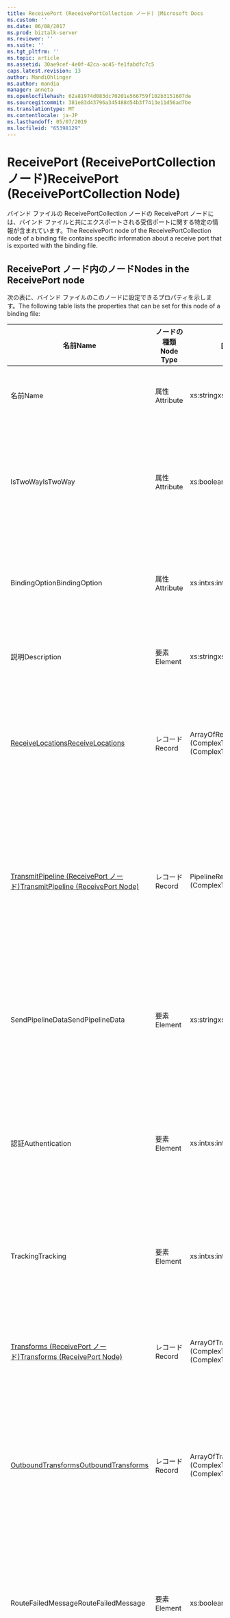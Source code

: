 ```yaml
---
title: ReceivePort (ReceivePortCollection ノード) |Microsoft Docs
ms.custom: ''
ms.date: 06/08/2017
ms.prod: biztalk-server
ms.reviewer: ''
ms.suite: ''
ms.tgt_pltfrm: ''
ms.topic: article
ms.assetid: 30ae9cef-4e0f-42ca-ac45-fe1fabdfc7c5
caps.latest.revision: 13
author: MandiOhlinger
ms.author: mandia
manager: anneta
ms.openlocfilehash: 62a81974d083dc70201e566759f102b3151607de
ms.sourcegitcommit: 381e83d43796a345488d54b3f7413e11d56ad7be
ms.translationtype: MT
ms.contentlocale: ja-JP
ms.lasthandoff: 05/07/2019
ms.locfileid: "65398129"
---
```

# <a name="receiveport-receiveportcollection-node"></a><span data-ttu-id="279b4-102">ReceivePort (ReceivePortCollection ノード)</span><span class="sxs-lookup"><span data-stu-id="279b4-102">ReceivePort (ReceivePortCollection Node)</span></span>
<span data-ttu-id="279b4-103">バインド ファイルの ReceivePortCollection ノードの ReceivePort ノードには、バインド ファイルと共にエクスポートされる受信ポートに関する特定の情報が含まれています。</span><span class="sxs-lookup"><span data-stu-id="279b4-103">The ReceivePort node of the ReceivePortCollection node of a binding file contains specific information about a receive port that is exported with the binding file.</span></span>  

## <a name="nodes-in-the-receiveport-node"></a><span data-ttu-id="279b4-104">ReceivePort ノード内のノード</span><span class="sxs-lookup"><span data-stu-id="279b4-104">Nodes in the ReceivePort node</span></span>  
 <span data-ttu-id="279b4-105">次の表に、バインド ファイルのこのノードに設定できるプロパティを示します。</span><span class="sxs-lookup"><span data-stu-id="279b4-105">The following table lists the properties that can be set for this node of a binding file:</span></span>  


|                                      <span data-ttu-id="279b4-106">**名前**</span><span class="sxs-lookup"><span data-stu-id="279b4-106">**Name**</span></span>                                       | <span data-ttu-id="279b4-107">**ノードの種類**</span><span class="sxs-lookup"><span data-stu-id="279b4-107">**Node Type**</span></span> |            <span data-ttu-id="279b4-108">**[データ型]**</span><span class="sxs-lookup"><span data-stu-id="279b4-108">**Data Type**</span></span>             |                                               <span data-ttu-id="279b4-109">**[説明]**</span><span class="sxs-lookup"><span data-stu-id="279b4-109">**Description**</span></span>                                               | <span data-ttu-id="279b4-110">**制限**</span><span class="sxs-lookup"><span data-stu-id="279b4-110">**Restrictions**</span></span> |                                                                                                 <span data-ttu-id="279b4-111">**コメント**</span><span class="sxs-lookup"><span data-stu-id="279b4-111">**Comments**</span></span>                                                                                                  |
|-------------------------------------------------------------------------------------|---------------|--------------------------------------|-------------------------------------------------------------------------------------------------------------|------------------|---------------------------------------------------------------------------------------------------------------------------------------------------------------------------------------------------------------|
|                                        <span data-ttu-id="279b4-112">名前</span><span class="sxs-lookup"><span data-stu-id="279b4-112">Name</span></span>                                         |   <span data-ttu-id="279b4-113">属性</span><span class="sxs-lookup"><span data-stu-id="279b4-113">Attribute</span></span>   |              <span data-ttu-id="279b4-114">xs:string</span><span class="sxs-lookup"><span data-stu-id="279b4-114">xs:string</span></span>               |                                   <span data-ttu-id="279b4-115">受信ポートの名前を指定します。</span><span class="sxs-lookup"><span data-stu-id="279b4-115">Specifies the name of the receive port.</span></span>                                   |   <span data-ttu-id="279b4-116">任意</span><span class="sxs-lookup"><span data-stu-id="279b4-116">Not required</span></span>   |                                                                                             <span data-ttu-id="279b4-117">既定値: 空</span><span class="sxs-lookup"><span data-stu-id="279b4-117">Default value: empty</span></span>                                                                                              |
|                                      <span data-ttu-id="279b4-118">IsTwoWay</span><span class="sxs-lookup"><span data-stu-id="279b4-118">IsTwoWay</span></span>                                       |   <span data-ttu-id="279b4-119">属性</span><span class="sxs-lookup"><span data-stu-id="279b4-119">Attribute</span></span>   |              <span data-ttu-id="279b4-120">xs:boolean</span><span class="sxs-lookup"><span data-stu-id="279b4-120">xs:boolean</span></span>              |               <span data-ttu-id="279b4-121">受信ポートが一方向か、要求 - 応答 (双方向) かどうかを指定します。</span><span class="sxs-lookup"><span data-stu-id="279b4-121">Specifies whether the receive port is one way or is request-response (two way).</span></span>               |     <span data-ttu-id="279b4-122">必須</span><span class="sxs-lookup"><span data-stu-id="279b4-122">Required</span></span>     |      <span data-ttu-id="279b4-123">既定値: なし</span><span class="sxs-lookup"><span data-stu-id="279b4-123">Default value: none</span></span><br /><br /> <span data-ttu-id="279b4-124">使用できる値は、 **MSBTS_SendPort.IsTwoWay プロパティ (WMI)** [!INCLUDE[ui-guidance-developers-reference](../includes/ui-guidance-developers-reference.md)]</span><span class="sxs-lookup"><span data-stu-id="279b4-124">Possible values are in the **MSBTS_SendPort.IsTwoWay Property (WMI)** [!INCLUDE[ui-guidance-developers-reference](../includes/ui-guidance-developers-reference.md)]</span></span>      |
|                                    <span data-ttu-id="279b4-125">BindingOption</span><span class="sxs-lookup"><span data-stu-id="279b4-125">BindingOption</span></span>                                    |   <span data-ttu-id="279b4-126">属性</span><span class="sxs-lookup"><span data-stu-id="279b4-126">Attribute</span></span>   |                <span data-ttu-id="279b4-127">xs:int</span><span class="sxs-lookup"><span data-stu-id="279b4-127">xs:int</span></span>                |                          <span data-ttu-id="279b4-128">オーケストレーション ポートのバインドの種類を指定します。</span><span class="sxs-lookup"><span data-stu-id="279b4-128">Specifies the type of binding for the orchestration port.</span></span>                          |     <span data-ttu-id="279b4-129">必須</span><span class="sxs-lookup"><span data-stu-id="279b4-129">Required</span></span>     |                                             <span data-ttu-id="279b4-130">既定値: なし</span><span class="sxs-lookup"><span data-stu-id="279b4-130">Default value: none</span></span><br /><br /> <span data-ttu-id="279b4-131">使用できる値は、 **Microsoft.BizTalk.ExplorerOM.BindingType**列挙体。</span><span class="sxs-lookup"><span data-stu-id="279b4-131">Possible values are in the **Microsoft.BizTalk.ExplorerOM.BindingType** enumeration.</span></span>                                              |
|                                     <span data-ttu-id="279b4-132">説明</span><span class="sxs-lookup"><span data-stu-id="279b4-132">Description</span></span>                                     |    <span data-ttu-id="279b4-133">要素</span><span class="sxs-lookup"><span data-stu-id="279b4-133">Element</span></span>    |              <span data-ttu-id="279b4-134">xs:string</span><span class="sxs-lookup"><span data-stu-id="279b4-134">xs:string</span></span>               |                                <span data-ttu-id="279b4-135">受信ポートの説明を指定します。</span><span class="sxs-lookup"><span data-stu-id="279b4-135">Specifies a description for the receive port.</span></span>                                |     <span data-ttu-id="279b4-136">必須</span><span class="sxs-lookup"><span data-stu-id="279b4-136">Required</span></span>     |                                                                                             <span data-ttu-id="279b4-137">既定値: 空</span><span class="sxs-lookup"><span data-stu-id="279b4-137">Default value: empty</span></span>                                                                                              |
|          [<span data-ttu-id="279b4-138">ReceiveLocations</span><span class="sxs-lookup"><span data-stu-id="279b4-138">ReceiveLocations</span></span>](../core/receivelocations-receiveport-node.md)           |    <span data-ttu-id="279b4-139">レコード</span><span class="sxs-lookup"><span data-stu-id="279b4-139">Record</span></span>     | <span data-ttu-id="279b4-140">ArrayOfReceiveLocation (ComplexType)</span><span class="sxs-lookup"><span data-stu-id="279b4-140">ArrayOfReceiveLocation (ComplexType)</span></span> |                 <span data-ttu-id="279b4-141">この受信ポートに関連付けられている受信場所のコンテナー ノードです。</span><span class="sxs-lookup"><span data-stu-id="279b4-141">Container node for the receive locations associated with this receive port.</span></span>                 |  <span data-ttu-id="279b4-142">必須ではありません。</span><span class="sxs-lookup"><span data-stu-id="279b4-142">Not required.</span></span>   |                                                                                              <span data-ttu-id="279b4-143">既定値: なし</span><span class="sxs-lookup"><span data-stu-id="279b4-143">Default value: none</span></span>                                                                                              |
| [<span data-ttu-id="279b4-144">TransmitPipeline (ReceivePort ノード)</span><span class="sxs-lookup"><span data-stu-id="279b4-144">TransmitPipeline (ReceivePort Node)</span></span>](../core/transmitpipeline-receiveport-node.md) |    <span data-ttu-id="279b4-145">レコード</span><span class="sxs-lookup"><span data-stu-id="279b4-145">Record</span></span>     |      <span data-ttu-id="279b4-146">PipelineRef (ComplexType)</span><span class="sxs-lookup"><span data-stu-id="279b4-146">PipelineRef (ComplexType)</span></span>       | <span data-ttu-id="279b4-147">受信ポートが、双方向受信ポートの場合は、受信ポートに関連付けられている送信パイプラインを指定します。</span><span class="sxs-lookup"><span data-stu-id="279b4-147">Specifies the send pipeline associated with the receive port if the receive port is a two way receive port.</span></span> |   <span data-ttu-id="279b4-148">任意</span><span class="sxs-lookup"><span data-stu-id="279b4-148">Not required</span></span>   |                                                                                              <span data-ttu-id="279b4-149">既定値: なし</span><span class="sxs-lookup"><span data-stu-id="279b4-149">Default value: none</span></span>                                                                                              |
|                                  <span data-ttu-id="279b4-150">SendPipelineData</span><span class="sxs-lookup"><span data-stu-id="279b4-150">SendPipelineData</span></span>                                   |    <span data-ttu-id="279b4-151">要素</span><span class="sxs-lookup"><span data-stu-id="279b4-151">Element</span></span>    |              <span data-ttu-id="279b4-152">xs:string</span><span class="sxs-lookup"><span data-stu-id="279b4-152">xs:string</span></span>               |         <span data-ttu-id="279b4-153">パイプラインの使用率のこのインスタンスに固有、カスタム構成を指定します。</span><span class="sxs-lookup"><span data-stu-id="279b4-153">Specifies the custom configuration specific to this instance of the usage of the pipeline.</span></span>          |   <span data-ttu-id="279b4-154">任意</span><span class="sxs-lookup"><span data-stu-id="279b4-154">Not required</span></span>   |                                                                                             <span data-ttu-id="279b4-155">既定値: 空です。</span><span class="sxs-lookup"><span data-stu-id="279b4-155">Default value: empty.</span></span>                                                                                             |
|                                   <span data-ttu-id="279b4-156">認証</span><span class="sxs-lookup"><span data-stu-id="279b4-156">Authentication</span></span>                                    |    <span data-ttu-id="279b4-157">要素</span><span class="sxs-lookup"><span data-stu-id="279b4-157">Element</span></span>    |                <span data-ttu-id="279b4-158">xs:int</span><span class="sxs-lookup"><span data-stu-id="279b4-158">xs:int</span></span>                |      <span data-ttu-id="279b4-159">示す列挙値では、この認証が必要かどうか受信ポートを指定します。</span><span class="sxs-lookup"><span data-stu-id="279b4-159">Specifies an enumeration value indicating whether authentication is needed at this receive port.</span></span>       |     <span data-ttu-id="279b4-160">必須</span><span class="sxs-lookup"><span data-stu-id="279b4-160">Required</span></span>     |                                          <span data-ttu-id="279b4-161">既定値: なし</span><span class="sxs-lookup"><span data-stu-id="279b4-161">Default value: none</span></span><br /><br /> <span data-ttu-id="279b4-162">使用できる値は、 **Microsoft.BizTalk.ExplorerOM.AuthenticationType**列挙体。</span><span class="sxs-lookup"><span data-stu-id="279b4-162">Possible values are in the **Microsoft.BizTalk.ExplorerOM.AuthenticationType** enumeration.</span></span>                                          |
|                                      <span data-ttu-id="279b4-163">Tracking</span><span class="sxs-lookup"><span data-stu-id="279b4-163">Tracking</span></span>                                       |    <span data-ttu-id="279b4-164">要素</span><span class="sxs-lookup"><span data-stu-id="279b4-164">Element</span></span>    |                <span data-ttu-id="279b4-165">xs:int</span><span class="sxs-lookup"><span data-stu-id="279b4-165">xs:int</span></span>                |                        <span data-ttu-id="279b4-166">受信ポートのドキュメント追跡のレベルを指定します</span><span class="sxs-lookup"><span data-stu-id="279b4-166">Specifies the level of document tracking for the receive port</span></span>                        |     <span data-ttu-id="279b4-167">必須</span><span class="sxs-lookup"><span data-stu-id="279b4-167">Required</span></span>     |                                            <span data-ttu-id="279b4-168">既定値: なし</span><span class="sxs-lookup"><span data-stu-id="279b4-168">Default value: none</span></span><br /><br /> <span data-ttu-id="279b4-169">使用できる値は、 **Microsoft.BizTalk.ExplorerOM.TrackingTypes**列挙体。</span><span class="sxs-lookup"><span data-stu-id="279b4-169">Possible values are in the **Microsoft.BizTalk.ExplorerOM.TrackingTypes** enumeration.</span></span>                                             |
|       [<span data-ttu-id="279b4-170">Transforms (ReceivePort ノード)</span><span class="sxs-lookup"><span data-stu-id="279b4-170">Transforms (ReceivePort Node)</span></span>](../core/transforms-receiveport-node.md)       |    <span data-ttu-id="279b4-171">レコード</span><span class="sxs-lookup"><span data-stu-id="279b4-171">Record</span></span>     |    <span data-ttu-id="279b4-172">ArrayOfTransform (ComplexType)</span><span class="sxs-lookup"><span data-stu-id="279b4-172">ArrayOfTransform (ComplexType)</span></span>    |                  <span data-ttu-id="279b4-173">受信ポート、一方向の受信変換のコレクションを指定します。</span><span class="sxs-lookup"><span data-stu-id="279b4-173">Specifies the collection of inbound transforms of a one way receive port.</span></span>                  |   <span data-ttu-id="279b4-174">任意</span><span class="sxs-lookup"><span data-stu-id="279b4-174">Not required</span></span>   |                                                                                              <span data-ttu-id="279b4-175">既定値: なし</span><span class="sxs-lookup"><span data-stu-id="279b4-175">Default value: none</span></span>                                                                                              |
|        [<span data-ttu-id="279b4-176">OutboundTransforms</span><span class="sxs-lookup"><span data-stu-id="279b4-176">OutboundTransforms</span></span>](../core/outboundtransforms-receiveport-node.md)         |    <span data-ttu-id="279b4-177">レコード</span><span class="sxs-lookup"><span data-stu-id="279b4-177">Record</span></span>     |    <span data-ttu-id="279b4-178">ArrayOfTransform (ComplexType)</span><span class="sxs-lookup"><span data-stu-id="279b4-178">ArrayOfTransform (ComplexType)</span></span>    |       <span data-ttu-id="279b4-179">受信ポートで双方向のドキュメントに適用する送信変換のコレクションを指定します。</span><span class="sxs-lookup"><span data-stu-id="279b4-179">Specifies the collection of outbound transforms to apply to documents on a two-way receive port</span></span>       |   <span data-ttu-id="279b4-180">任意</span><span class="sxs-lookup"><span data-stu-id="279b4-180">Not required</span></span>   |                                                                                              <span data-ttu-id="279b4-181">既定値: なし</span><span class="sxs-lookup"><span data-stu-id="279b4-181">Default value: none</span></span>                                                                                              |
|                                 <span data-ttu-id="279b4-182">RouteFailedMessage</span><span class="sxs-lookup"><span data-stu-id="279b4-182">RouteFailedMessage</span></span>                                  |    <span data-ttu-id="279b4-183">要素</span><span class="sxs-lookup"><span data-stu-id="279b4-183">Element</span></span>    |              <span data-ttu-id="279b4-184">xs:boolean</span><span class="sxs-lookup"><span data-stu-id="279b4-184">xs:boolean</span></span>              |             <span data-ttu-id="279b4-185">メッセージが失敗したメッセージのサブスクライバーにルーティングできなかったかどうかを指定します。</span><span class="sxs-lookup"><span data-stu-id="279b4-185">Specifies whether or not failed messages are routed to failed message subscribers.</span></span>              |     <span data-ttu-id="279b4-186">必須</span><span class="sxs-lookup"><span data-stu-id="279b4-186">Required</span></span>     | <span data-ttu-id="279b4-187">既定値: なし</span><span class="sxs-lookup"><span data-stu-id="279b4-187">Default value: none</span></span><br /><br /> <span data-ttu-id="279b4-188">使用できる値は、 **MSBTS_SendPort.RouteFailedMessage プロパティ (WMI)** [!INCLUDE[ui-guidance-developers-reference](../includes/ui-guidance-developers-reference.md)]</span><span class="sxs-lookup"><span data-stu-id="279b4-188">Possible values are in the **MSBTS_SendPort.RouteFailedMessage Property (WMI)** [!INCLUDE[ui-guidance-developers-reference](../includes/ui-guidance-developers-reference.md)]</span></span> |
|                                   <span data-ttu-id="279b4-189">ApplicationName</span><span class="sxs-lookup"><span data-stu-id="279b4-189">ApplicationName</span></span>                                   |    <span data-ttu-id="279b4-190">要素</span><span class="sxs-lookup"><span data-stu-id="279b4-190">Element</span></span>    |              <span data-ttu-id="279b4-191">xs:string</span><span class="sxs-lookup"><span data-stu-id="279b4-191">xs:string</span></span>               |                   <span data-ttu-id="279b4-192">受信ポートに関連付けられているアプリケーションの名前を指定します。</span><span class="sxs-lookup"><span data-stu-id="279b4-192">Specifies the name of the application associated with the receive port.</span></span>                   |     <span data-ttu-id="279b4-193">必須</span><span class="sxs-lookup"><span data-stu-id="279b4-193">Required</span></span>     |           <span data-ttu-id="279b4-194">既定値: 空</span><span class="sxs-lookup"><span data-stu-id="279b4-194">Default value: empty</span></span><br /><br /> <span data-ttu-id="279b4-195">使用できる値は、 **ISSOMapping インターフェイス (COM)** [!INCLUDE[ui-guidance-developers-reference](../includes/ui-guidance-developers-reference.md)]</span><span class="sxs-lookup"><span data-stu-id="279b4-195">Possible values are in the **ISSOMapping Interface (COM)** [!INCLUDE[ui-guidance-developers-reference](../includes/ui-guidance-developers-reference.md)]</span></span>           |

